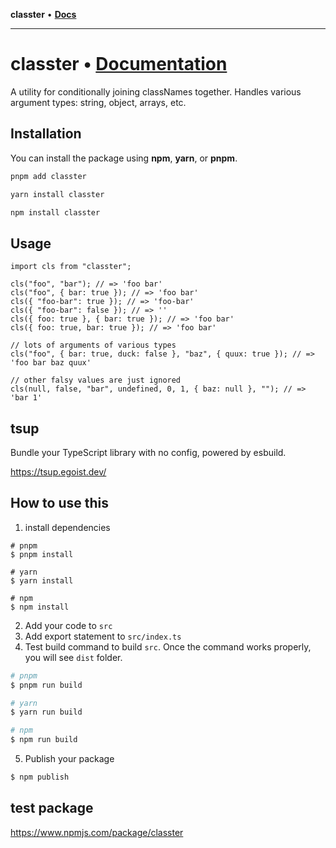 **classter** • [**Docs**](globals.md)

***

# **classter** • [**Documentation**](https://github.com/idimetrix/classter/blob/main/docs/classes/ProDate.md)

A utility for conditionally joining classNames together.
Handles various argument types: string, object, arrays, etc.

## Installation

You can install the package using **npm**, **yarn**, or **pnpm**.

```bash
pnpm add classter

yarn install classter

npm install classter
```

## Usage

```tsx
import cls from "classter";

cls("foo", "bar"); // => 'foo bar'
cls("foo", { bar: true }); // => 'foo bar'
cls({ "foo-bar": true }); // => 'foo-bar'
cls({ "foo-bar": false }); // => ''
cls({ foo: true }, { bar: true }); // => 'foo bar'
cls({ foo: true, bar: true }); // => 'foo bar'

// lots of arguments of various types
cls("foo", { bar: true, duck: false }, "baz", { quux: true }); // => 'foo bar baz quux'

// other falsy values are just ignored
cls(null, false, "bar", undefined, 0, 1, { baz: null }, ""); // => 'bar 1'
```

## tsup

Bundle your TypeScript library with no config, powered by esbuild.

https://tsup.egoist.dev/

## How to use this

1. install dependencies

```
# pnpm
$ pnpm install

# yarn
$ yarn install

# npm
$ npm install
```

2. Add your code to `src`
3. Add export statement to `src/index.ts`
4. Test build command to build `src`.
   Once the command works properly, you will see `dist` folder.

```zsh
# pnpm
$ pnpm run build

# yarn
$ yarn run build

# npm
$ npm run build
```

5. Publish your package

```zsh
$ npm publish
```

## test package

https://www.npmjs.com/package/classter
